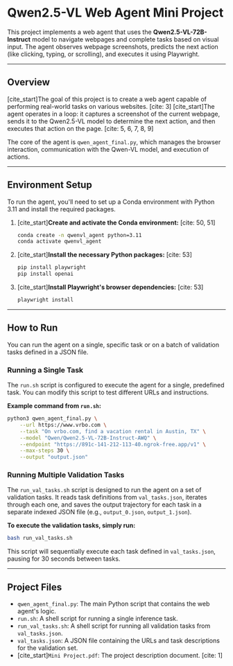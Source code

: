 # Qwen2.5-VL Web Agent Mini Project

This project implements a web agent that uses the **Qwen2.5-VL-72B-Instruct** model to navigate webpages and complete tasks based on visual input. The agent observes webpage screenshots, predicts the next action (like clicking, typing, or scrolling), and executes it using Playwright.

-----

## Overview

[cite\_start]The goal of this project is to create a web agent capable of performing real-world tasks on various websites. [cite: 3] [cite\_start]The agent operates in a loop: it captures a screenshot of the current webpage, sends it to the Qwen2.5-VL model to determine the next action, and then executes that action on the page. [cite: 5, 6, 7, 8, 9]

The core of the agent is `qwen_agent_final.py`, which manages the browser interaction, communication with the Qwen-VL model, and execution of actions.

-----

## Environment Setup

To run the agent, you'll need to set up a Conda environment with Python 3.11 and install the required packages.

1.  [cite\_start]**Create and activate the Conda environment:** [cite: 50, 51]

    ```bash
    conda create -n qwenvl_agent python=3.11
    conda activate qwenvl_agent
    ```

2.  [cite\_start]**Install the necessary Python packages:** [cite: 53]

    ```bash
    pip install playwright
    pip install openai
    ```

3.  [cite\_start]**Install Playwright's browser dependencies:** [cite: 53]

    ```bash
    playwright install
    ```

-----

##  How to Run

You can run the agent on a single, specific task or on a batch of validation tasks defined in a JSON file.

### Running a Single Task

The `run.sh` script is configured to execute the agent for a single, predefined task. You can modify this script to test different URLs and instructions.

**Example command from `run.sh`:**

```bash
python3 qwen_agent_final.py \
    --url https://www.vrbo.com \
    --task "On vrbo.com, find a vacation rental in Austin, TX" \
    --model "Qwen/Qwen2.5-VL-72B-Instruct-AWQ" \
    --endpoint "https://891c-141-212-113-40.ngrok-free.app/v1" \
    --max-steps 30 \
    --output "output.json"
```

### Running Multiple Validation Tasks

The `run_val_tasks.sh` script is designed to run the agent on a set of validation tasks. It reads task definitions from `val_tasks.json`, iterates through each one, and saves the output trajectory for each task in a separate indexed JSON file (e.g., `output_0.json`, `output_1.json`).

**To execute the validation tasks, simply run:**

```bash
bash run_val_tasks.sh
```

This script will sequentially execute each task defined in `val_tasks.json`, pausing for 30 seconds between tasks.

-----

## Project Files

  * `qwen_agent_final.py`: The main Python script that contains the web agent's logic.
  * `run.sh`: A shell script for running a single inference task.
  * `run_val_tasks.sh`: A shell script for running all validation tasks from `val_tasks.json`.
  * `val_tasks.json`: A JSON file containing the URLs and task descriptions for the validation set.
  * [cite\_start]`Mini Project.pdf`: The project description document. [cite: 1]